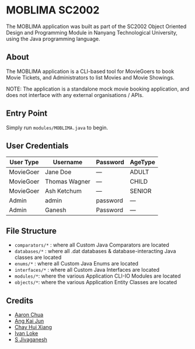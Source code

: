 # MOBLIMA SC2002

The MOBLIMA application was built as part of the SC2002 Object Oriented Design and Programming Module in Nanyang Technological University, using the Java programming language.

## About

The MOBLIMA application is a CLI-based tool for MovieGoers to book Movie Tickets, and Administrators to list Movies and Movie Showings.

NOTE: The application is a standalone mock movie booking application, and does not interface with any external organisations / APIs.

## Entry Point
Simply run `modules/MOBLIMA.java` to begin.

## User Credentials
| User Type | Username | Password | AgeType |
| ------ | ------ | ------ | ------ |
| MovieGoer | Jane Doe | — | ADULT |
| MovieGoer | Thomas Wagner | — | CHILD |
| MovieGoer | Ash Ketchum | — | SENIOR |
| Admin | admin | password | — |
| Admin | Ganesh | Password | — |

## File Structure

- `comparators/*` : where all Custom Java Comparators are located
- `databases/*` : where all .dat databases & database-interacting Java classes are located
- `enums/*` : where all Custom Java Enums are located
- `interfaces/*` : where all Custom Java Interfaces are located
- `modules/*`: where the various Application CLI-IO Modules are located
- `objects/*`: where the various Application Entity Classes are located

## Credits
- [Aaron Chua](https://github.com/aaronchualala)
- [Ang Kai Jun](https://github.com/kaijun123)
- [Chay Hui Xiang](https://github.com/chayhuixiang)
- [Ivan Loke](https://github.com/IvanLoke)
- [S Jivaganesh](https://github.com/Garrnesh)
